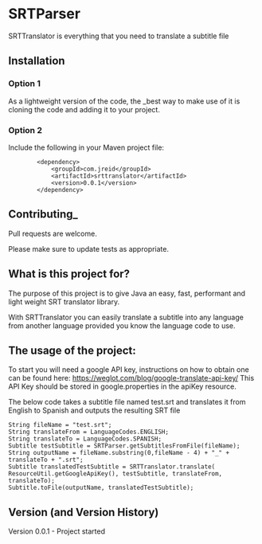 # SRTParser

SRTTranslator is everything that you need to translate a subtitle file

## Installation

### Option 1
As a lightweight version of the code, the _best way to make use of it is cloning the code and adding it to your project.

### Option 2
Include the following in your Maven project file:

```	
		<dependency>
			<groupId>com.jreid</groupId>
			<artifactId>srttranslator</artifactId>
			<version>0.0.1</version>
		</dependency>
```	

## Contributing_
Pull requests are welcome.

Please make sure to update tests as appropriate.

## What is this project for?

The purpose of this project is to give Java an easy, fast, performant and light weight SRT translator library.

With SRTTranslator you can easily translate a subtitle into any language from another language provided you know the language code to use.

## The usage of the project:

To start you will need a google API key, instructions on how to obtain one can be found here:
https://weglot.com/blog/google-translate-api-key/
This API Key should be stored in google.properties in the apiKey resource.

The below code takes a subtitle file named test.srt and translates it from English to Spanish and outputs the resulting SRT file

```	
String fileName = "test.srt";
String translateFrom = LanguageCodes.ENGLISH;
String translateTo = LanguageCodes.SPANISH;
Subtitle testSubtitle = SRTParser.getSubtitlesFromFile(fileName);
String outputName = fileName.substring(0,fileName - 4) + "_" + translateTo + ".srt";
Subtitle translatedTestSubtitle = SRTTranslator.translate( ResourceUtil.getGoogleApiKey(), testSubtitle, translateFrom, translateTo);
Subtitle.toFile(outputName, translatedTestSubtitle);
```

## Version (and Version History)

Version 0.0.1 - Project started
